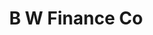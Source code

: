 ---
title: B W Finance Co
slug: b-w-finance-co
updated-on: '2024-05-30T13:44:31.749Z'
created-on: '2024-05-30T13:41:46.671Z'
published-on: '2024-05-30T13:54:32.469Z'
f_city-state-2:
- cms/city/mission-tx.md
- cms/city/mcallen-tx.md
- cms/city/edinburg-tx.md
- cms/city/harlingen-tx.md
- cms/city/tyler-tx.md
- cms/city/alice-tx.md
- cms/city/brownsville-tx.md
- cms/city/uvalde-tx.md
- cms/city/pharr-tx.md
- cms/city/laredo-tx.md
- cms/city/beeville-tx.md
- cms/city/corpus-christi-tx.md
- cms/city/aransas-pass-tx.md
- cms/city/el-campo-tx.md
f_locations:
- cms/payday-loan/b-w-finance-co-5055.md
- cms/payday-loan/b-w-finance-co-5056.md
- cms/payday-loan/b-w-finance-co-5057.md
- cms/payday-loan/b-w-finance-co-5058.md
- cms/payday-loan/b-w-finance-co-5059.md
- cms/payday-loan/b-w-finance-co-5060.md
- cms/payday-loan/b-w-finance-co-5061.md
- cms/payday-loan/b-w-finance-co-5062.md
- cms/payday-loan/b-w-finance-co-5063.md
- cms/payday-loan/b-w-finance-co-5064.md
- cms/payday-loan/b-w-finance-co-5065.md
- cms/payday-loan/b-w-finance-co-5066.md
- cms/payday-loan/b-w-finance-co-5067.md
- cms/payday-loan/b-w-finance-co-5068.md
- cms/payday-loan/b-w-finance-co-5069.md
- cms/payday-loan/b-w-finance-co-5070.md
- cms/payday-loan/b-w-finance-co-5071.md
- cms/payday-loan/b-w-finance-co-5072.md
- cms/payday-loan/b-w-finance-co-5073.md
- cms/payday-loan/b-w-finance-co-5074.md
f_states:
- cms/state/texas.md
layout: '[company].html'
tags: company
---